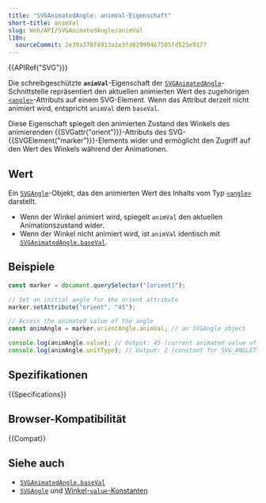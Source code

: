 ```yaml
---
title: "SVGAnimatedAngle: animVal-Eigenschaft"
short-title: animVal
slug: Web/API/SVGAnimatedAngle/animVal
l10n:
  sourceCommit: 2e39a37874913a1e3fd82999467505fd525e9177
---
```


{{APIRef("SVG")}}

Die schreibgeschützte **`animVal`**-Eigenschaft der [`SVGAnimatedAngle`](/de/docs/Web/API/SVGAnimatedAngle)-Schnittstelle repräsentiert den aktuellen animierten Wert des zugehörigen [`<angle>`](/de/docs/Web/SVG/Guides/Content_type#angle)-Attributs auf einem SVG-Element. Wenn das Attribut derzeit nicht animiert wird, entspricht `animVal` dem `baseVal`.

Diese Eigenschaft spiegelt den animierten Zustand des Winkels des animierenden {{SVGattr("orient")}}-Attributs des SVG-{{SVGElement("marker")}}-Elements wider und ermöglicht den Zugriff auf den Wert des Winkels während der Animationen.

## Wert

Ein [`SVGAngle`](/de/docs/Web/API/SVGAngle)-Objekt, das den animierten Wert des Inhalts vom Typ [`<angle>`](/de/docs/Web/SVG/Guides/Content_type#angle) darstellt.

- Wenn der Winkel animiert wird, spiegelt `animVal` den aktuellen Animationszustand wider.
- Wenn der Winkel nicht animiert wird, ist `animVal` identisch mit [`SVGAnimatedAngle.baseVal`](/de/docs/Web/API/SVGAnimatedAngle/baseVal).

## Beispiele

```js
const marker = document.querySelector("[orient]");

// Set an initial angle for the orient attribute
marker.setAttribute("orient", "45");

// Access the animated value of the angle
const animAngle = marker.orientAngle.animVal; // an SVGAngle object

console.log(animAngle.value); // Output: 45 (current animated value of the angle)
console.log(animAngle.unitType); // Output: 2 (constant for SVG_ANGLETYPE_DEG)
```

## Spezifikationen

{{Specifications}}

## Browser-Kompatibilität

{{Compat}}

## Siehe auch

- [`SVGAnimatedAngle.baseVal`](/de/docs/Web/API/SVGAnimatedAngle/baseVal)
- [`SVGAngle`](/de/docs/Web/API/SVGAngle) und [Winkel-`value`-Konstanten](/de/docs/Web/API/SVGAngle#static_properties)
